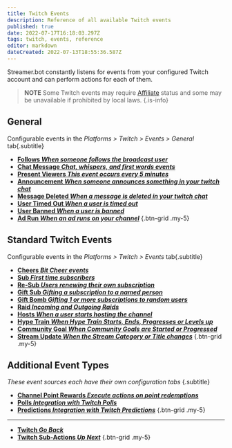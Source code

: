```yaml
---
title: Twitch Events
description: Reference of all available Twitch events
published: true
date: 2022-07-17T16:18:03.297Z
tags: twitch, events, reference
editor: markdown
dateCreated: 2022-07-13T18:55:36.587Z
---
```


Streamer.bot constantly listens for events from your configured Twitch account and can perform actions for each of them.

> **NOTE**
> Some Twitch events may require [Affiliate](https://help.twitch.tv/s/article/twitch-affiliate-program-faq) status and some may be unavailable if prohibited by local laws.
{.is-info}

## General
Configurable events in the *Platforms > Twitch > Events > General* tab{.subtitle}

- [<i class="mdi mdi-account text--twitch"></i> **Follows *When someone follows the broadcast user***](/Platforms/Twitch/Events/General)
- [<i class="mdi mdi-comment-outline text--twitch"></i> **Chat Message *Chat, whispers, and first words events***](/Platforms/Twitch/Events/General)
- [<i class="mdi mdi-human text--twitch"></i> **Present Viewers *This event occurs every 5 minutes***](/Platforms/Twitch/Events/General)
- [<i class="mdi mdi-microphone text--twitch"></i> **Announcement *When someone announces something in your twitch chat***](/Platforms/Twitch/Events/General)
- [<i class="mdi mdi-window-close text--twitch"></i> **Message Deleted *When a message is deleted in your twitch chat***](/Platforms/Twitch/Events/General)
- [<i class="mdi mdi-timer-sand-empty text--twitch"></i> **User Timed Out *When a user is timed out***](/Platforms/Twitch/Events/General)
- [<i class="mdi mdi-timer-sand-full text--twitch"></i> **User Banned *When a user is banned***](/Platforms/Twitch/Events/General)
- [<i class="mdi mdi-play-box-outline text--twitch"></i> **Ad Run *When an ad runs on your channel***](/Platforms/Twitch/Events/General)
{.btn-grid .my-5}

## Standard Twitch Events
Configurable events in the *Platforms > Twitch > Events* tab{.subtitle}

- [**Cheers *Bit Cheer events***](/Platforms/Twitch/Events/Cheers)
- [**Sub *First time subscribers***](/Platforms/Twitch/Events/Sub)
- [**Re-Sub *Users renewing their own subscription***](/Platforms/Twitch/Events/Sub)
- [**Gift Sub *Gifting a subscription to a named person***](/Platforms/Twitch/Events/Gift-Sub)
- [**Gift Bomb *Gifting 1 or more subscriptions to random users***](/Platforms/Twitch/Events/Gift-Bomb)
- [**Raid *Incoming and Outgoing Raids***](/Platforms/Twitch/Events/Raid)
- [**Hosts *When a user starts hosting the channel***](/Platforms/Twitch/Events/Hosts)
- [**Hype Train *When Hype Train Starts, Ends, Progresses or Levels up***](/Platforms/Twitch/Events/Hype-Train)
- [**Community Goal *When Community Goals are Started or Progressed***](/Platforms/Twitch/Events/Community-Goal)
- [**Stream Update *When the Stream Category or Title changes***](/Platforms/Twitch/Events/Stream-Update)
{.btn-grid .my-5}

## Additional Event Types
*These event sources each have their own configuration tabs* {.subtitle}

- [**Channel Point Rewards *Execute actions on point redemptions***](/en/Platforms/Twitch/Channel-Point-Rewards)
- [**Polls *Integration with Twitch Polls***](/en/Platforms/Twitch/Polls)
- [**Predictions *Integration with Twitch Predictions***](/en/Platforms/Twitch/Predictions)
{.btn-grid .my-5}

---
- [<i class="mdi mdi-chevron-left"></i>**Twitch *Go Back***](/en/Platforms/Twitch)
- [<i class="mdi mdi-twitch text--twitch"></i>**Twitch Sub-Actions *Up Next***](/en/Sub-Actions/Twitch)
{.btn-grid .my-5}